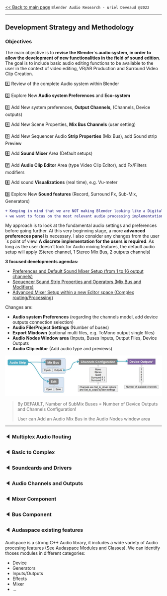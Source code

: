 [<< Back to main page](/../..) ```Blender Audio Research - uriel Deveaud @2022 ```

---

## Development Strategy and Methodology

### Objectives

The main objective is to **revise the Blender´s audio system, in order to allow the development of new functionalities in the field of sound edition**. The goal is to include basic audio editing functions to be available to the user in the context of video editing, VR/AR Production and Surround Video Clip Creation.

:one: Review of the complete Audio system within Blender

:two: Explore New **Audio system Preferences** and **Eco-system**

:three: Add New system preferences, **Output Channels**, (Channels, Device outputs)

:four: Add New Scene Properties, **Mix Bus Channels** (user setting)

:five: Add New Sequencer Audio **Strip Properties** (Mix Bus), add Sound strip Preview

:six: Add **Sound Mixer** Area (Default setups)

:seven: Add **Audio Clip Editor** Area (type Video Clip Editor), add Fx/Filters modifiers

:eight: Add sound **Visualizations** (real time), e.g. Vu-meter

:nine: Explore New **Sound features** (Record, Surround Fx, Sub-Mix, Generators)


```diff
+ Keeping in mind that we are NOT making Blender looking like a Digital Audio workstation (DAW), 
+ we want to focus on the most relevant audio processing implementation to support future developments.
```

My approach is to look at the fundamental audio settings and preferences before going further. At this very beginning stage, a more **advanced preferences panel** is necessary. I also consider any changes from the user´s point of view. **A discrete implementation for the users is required**. As long as the user doesn´t look for Audio mixing features, the default audio setup will apply (Stereo channel, 1 Stereo Mix Bus, 2 outputs channels)

**3 focused developments agendas:**
- [Preferences and Default Sound Mixer Setup (from 1 to 16 output channels)]()
- [Sequencer Sound Strip Properties and Operators (Mix Bus and Modifiers)]()
- [Advanced Mixer Setup within a new Editor space (Complex routing/Processing)]()

Changes are:
- **Audio system Preferences** (regarding the channels model, add device outputs connection selection)
- **Audio File/Project Settings** (Number of buses)
- **Export Mixdown** (optional multi files, e.g. ToMono output single files)
- **Audio Nodes Window area** (Inputs, Buses Inputs, Output Files, Device Outputs
- **Audio Clip editor** (Add audio type and previews)

![Mix](https://github.com/KoreTeknology/Blender-3x-Audio-Research/blob/main/images/Audio-basic_redesign2.jpg)

> By DEFAULT, Number of SubMix Buses = Number of Device Outputs and Channels Configuration!
> 
> User can Add an Audio Mix Bus in the Audio Nodes window area

---

### :speaker: Multiplex Audio Routing

### :speaker: Basic to Complex

### :speaker: Soundcards and Drivers

### :speaker: Audio Channels and Outputs

### :speaker: Mixer Component

### :speaker: Bus Component

### :speaker: Audaspace existing features 

Audspace is a strong C++ Audio library, it includes a wide variety of Audio procesing features (See Audaspace Modules and Classes). We can identify thoses modules in different categories:
- Device
- Generators
- Inputs/Outputs
- Effects
- Mixer
- ...
